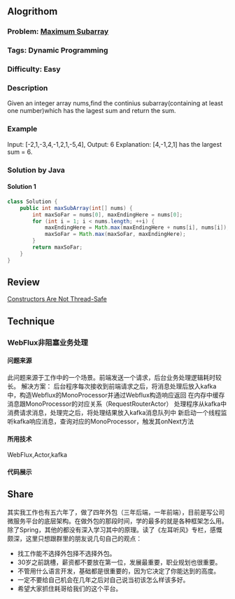 
## Alogrithom
### Problem:  [Maximum Subarray](https://leetcode.com/problems/maximum-subarray/description/)
### Tags: Dynamic Programming
### Difficulty: Easy
### Description

Given an integer array nums,find the continius subarray(containing at least one number)which has the lagest sum and return the sum.

### Example
Input: [-2,1,-3,4,-1,2,1,-5,4],
Output: 6
Explanation: [4,-1,2,1] has the largest sum = 6.
    
### Solution by Java
#### Solution 1

```java
class Solution {
    public int maxSubArray(int[] nums) {
        int maxSoFar = nums[0], maxEndingHere = nums[0];
        for (int i = 1; i < nums.length; ++i) {
            maxEndingHere = Math.max(maxEndingHere + nums[i], nums[i]);
            maxSoFar = Math.max(maxSoFar, maxEndingHere);
        }
        return maxSoFar;
    }
}
```

## Review
[Constructors Are Not Thread-Safe](http://bruceeckel.github.io/2017/01/13/constructors-are-not-thread-safe/)


## Technique

### WebFlux非阻塞业务处理
#### 问题来源

此问题来源于工作中的一个场景。前端发送一个请求，后台业务处理逻辑耗时较长。
解决方案：
后台程序每次接收到前端请求之后，将消息处理后放入kafka中，构造Webflux的MonoProcessor并通过Webflux构造响应返回
在内存中缓存消息跟MonoProcessor的对应关系（RequestRouterActor）
处理程序从kafka中消费请求消息，处理完之后，将处理结果放入kafka消息队列中
新启动一个线程监听kafka响应消息，查询对应的MonoProcessor，触发其onNext方法

#### 所用技术

WebFlux,Actor,kafka

#### 代码展示



## Share

其实我工作也有五六年了，做了四年外包（三年后端，一年前端），目前是写公司微服务平台的底层架构。在做外包的那段时间，学的最多的就是各种框架怎么用。除了Spring，其他的都没有深入学习其中的原理。读了《左耳听风》专栏，感慨颇深，这里只想跟群里的朋友说几句自己的观点：
  + 找工作能不选择外包择不选择外包。
  + 30岁之前跳槽，薪资都不要放在第一位，发展最重要，职业规划也很重要。
  + 不管用什么语言开发，基础都是很重要的，因为它决定了你能达到的高度。
  + 一定不要给自己机会在几年之后对自己说当初该怎么样该多好。
  + 希望大家抓住耗哥给我们的这个平台。
